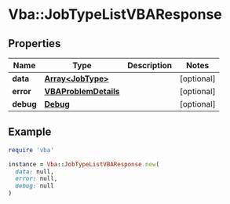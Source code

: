 # Vba::JobTypeListVBAResponse

## Properties

| Name | Type | Description | Notes |
| ---- | ---- | ----------- | ----- |
| **data** | [**Array&lt;JobType&gt;**](JobType.md) |  | [optional] |
| **error** | [**VBAProblemDetails**](VBAProblemDetails.md) |  | [optional] |
| **debug** | [**Debug**](Debug.md) |  | [optional] |

## Example

```ruby
require 'vba'

instance = Vba::JobTypeListVBAResponse.new(
  data: null,
  error: null,
  debug: null
)
```

